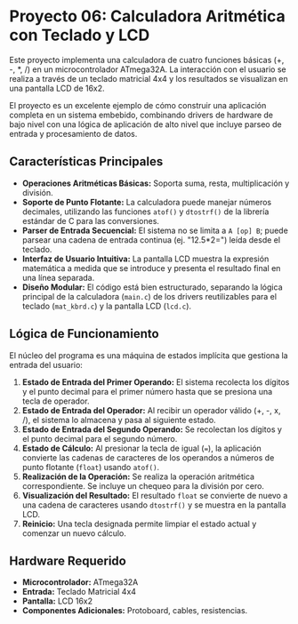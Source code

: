 # Proyecto 06: Calculadora Aritmética con Teclado y LCD

Este proyecto implementa una calculadora de cuatro funciones básicas (+, -, *, /) en un microcontrolador ATmega32A. La interacción con el usuario se realiza a través de un teclado matricial 4x4 y los resultados se visualizan en una pantalla LCD de 16x2.

El proyecto es un excelente ejemplo de cómo construir una aplicación completa en un sistema embebido, combinando drivers de hardware de bajo nivel con una lógica de aplicación de alto nivel que incluye parseo de entrada y procesamiento de datos.

## Características Principales
*   **Operaciones Aritméticas Básicas:** Soporta suma, resta, multiplicación y división.
*   **Soporte de Punto Flotante:** La calculadora puede manejar números decimales, utilizando las funciones `atof()` y `dtostrf()` de la librería estándar de C para las conversiones.
*   **Parser de Entrada Secuencial:** El sistema no se limita a `A [op] B`; puede parsear una cadena de entrada continua (ej. "12.5*2=") leída desde el teclado.
*   **Interfaz de Usuario Intuitiva:** La pantalla LCD muestra la expresión matemática a medida que se introduce y presenta el resultado final en una línea separada.
*   **Diseño Modular:** El código está bien estructurado, separando la lógica principal de la calculadora (`main.c`) de los drivers reutilizables para el teclado (`mat_kbrd.c`) y la pantalla LCD (`lcd.c`).

## Lógica de Funcionamiento
El núcleo del programa es una máquina de estados implícita que gestiona la entrada del usuario:
1.  **Estado de Entrada del Primer Operando:** El sistema recolecta los dígitos y el punto decimal para el primer número hasta que se presiona una tecla de operador.
2.  **Estado de Entrada del Operador:** Al recibir un operador válido (+, -, x, /), el sistema lo almacena y pasa al siguiente estado.
3.  **Estado de Entrada del Segundo Operando:** Se recolectan los dígitos y el punto decimal para el segundo número.
4.  **Estado de Cálculo:** Al presionar la tecla de igual (`=`), la aplicación convierte las cadenas de caracteres de los operandos a números de punto flotante (`float`) usando `atof()`.
5.  **Realización de la Operación:** Se realiza la operación aritmética correspondiente. Se incluye un chequeo para la división por cero.
6.  **Visualización del Resultado:** El resultado `float` se convierte de nuevo a una cadena de caracteres usando `dtostrf()` y se muestra en la pantalla LCD.
7.  **Reinicio:** Una tecla designada permite limpiar el estado actual y comenzar un nuevo cálculo.

## Hardware Requerido
*   **Microcontrolador:** ATmega32A
*   **Entrada:** Teclado Matricial 4x4
*   **Pantalla:** LCD 16x2
*   **Componentes Adicionales:** Protoboard, cables, resistencias.
